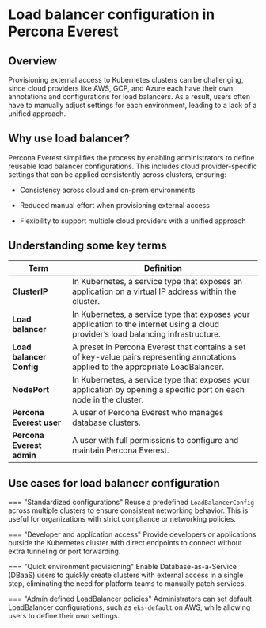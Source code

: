 # Load balancer configuration in Percona Everest

## Overview

Provisioning external access to Kubernetes clusters can be challenging, since cloud providers like AWS, GCP, and Azure each have their own annotations and configurations for load balancers. As a result, users often have to manually adjust settings for each environment, leading to a lack of a unified approach.

## Why use load balancer?

Percona Everest simplifies the process by enabling administrators to define reusable load balancer configurations. This includes cloud provider-specific settings that can be applied consistently across clusters, ensuring:

- Consistency across cloud and on-prem environments

- Reduced manual effort when provisioning external access

- Flexibility to support multiple cloud providers with a unified approach



## Understanding some key terms

| **Term**                  | **Definition**                                                                                                                                            |
| ------------------------- | --------------------------------------------------------------------------------------------------------------------------------------------------------- |
| **ClusterIP** | In Kubernetes, a service type that exposes an application on a virtual IP address within the cluster. |
| **Load balancer**| In Kubernetes, a service type that exposes your application to the internet using a cloud provider’s load balancing infrastructure.|
| **Load balancer Config**  | A preset in Percona Everest that contains a set of key-value pairs representing annotations applied to the appropriate LoadBalancer.|
| **NodePort**| In Kubernetes, a service type that exposes your application by opening a specific port on each node in the cluster.|
| **Percona Everest user** | A user of Percona Everest who manages database clusters. |
| **Percona Everest admin** | A user with full permissions to configure and maintain Percona Everest.|

## Use cases for load balancer configuration


=== "Standardized configurations"
     Reuse a predefined `LoadBalancerConfig` across multiple clusters to ensure consistent networking behavior. This is useful for organizations with strict compliance or networking policies.

=== "Developer and application access"
    Provide developers or applications outside the Kubernetes cluster with direct endpoints to connect without extra tunneling or port forwarding.

=== "Quick environment provisioning"
    Enable Database-as-a-Service (DBaaS) users to quickly create clusters with external access in a single step, eliminating the need for platform teams to manually patch services.


=== "Admin defined LoadBalancer policies"
    Administrators can set default LoadBalancer configurations, such as `eks-default` on AWS, while allowing users to define their own settings.



